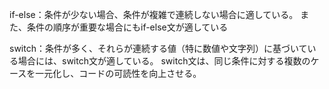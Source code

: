 if-else：条件が少ない場合、条件が複雑で連続しない場合に適している。 また、条件の順序が重要な場合にもif-else文が適している

switch：条件が多く、それらが連続する値（特に数値や文字列）に基づいている場合には、switch文が適している。 switch文は、同じ条件に対する複数のケースを一元化し、コードの可読性を向上させる。